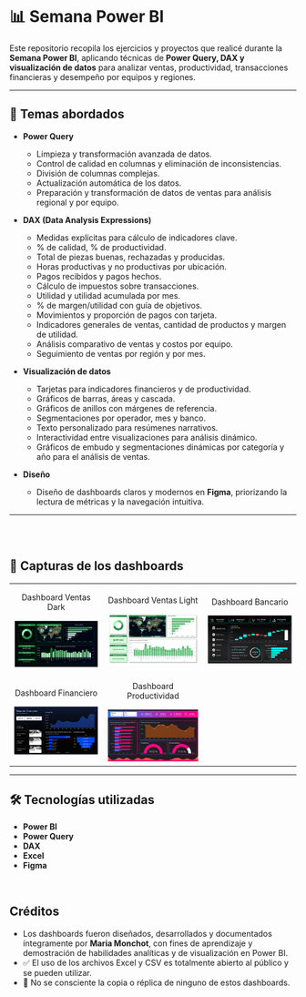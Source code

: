 # 📊 Semana Power BI

Este repositorio recopila los ejercicios y proyectos que realicé durante la **Semana Power BI**, aplicando técnicas de **Power Query, DAX y visualización de datos** para analizar ventas, productividad, transacciones financieras y desempeño por equipos y regiones.  

---

## 🚀 Temas abordados

- **Power Query**
  - Limpieza y transformación avanzada de datos.
  - Control de calidad en columnas y eliminación de inconsistencias.
  - División de columnas complejas.
  - Actualización automática de los datos.
  - Preparación y transformación de datos de ventas para análisis regional y por equipo.

- **DAX (Data Analysis Expressions)**
  - Medidas explícitas para cálculo de indicadores clave.
  - % de calidad, % de productividad.
  - Total de piezas buenas, rechazadas y producidas.
  - Horas productivas y no productivas por ubicación.
  - Pagos recibidos y pagos hechos.
  - Cálculo de impuestos sobre transacciones.
  - Utilidad y utilidad acumulada por mes.
  - % de margen/utilidad con guía de objetivos.
  - Movimientos y proporción de pagos con tarjeta.
  - Indicadores generales de ventas, cantidad de productos y margen de utilidad.
  - Análisis comparativo de ventas y costos por equipo.
  - Seguimiento de ventas por región y por mes.

- **Visualización de datos**
  - Tarjetas para indicadores financieros y de productividad.
  - Gráficos de barras, áreas y cascada.
  - Gráficos de anillos con márgenes de referencia.
  - Segmentaciones por operador, mes y banco.
  - Texto personalizado para resúmenes narrativos.
  - Interactividad entre visualizaciones para análisis dinámico.
  - Gráficos de embudo y segmentaciones dinámicas por categoría y año para el análisis de ventas.

- **Diseño**
  - Diseño de dashboards claros y modernos en **Figma**, priorizando la lectura de métricas y la navegación intuitiva.

---

<br>
<br>

## 📸 Capturas de los dashboards


<table>
  <tr>
    <td style="text-align:center;">
      <p>Dashboard Ventas Dark</p>
      <img width="300" alt="Dashboard Ventas" src="Vistas/Ventas_Dark.png" />
    </td>
    <td style="text-align:center;">
      <p>Dashboard Ventas Light</p>
      <img width="300" alt="Dashboard Ventas Light" src="Vistas/Ventas_Light.png" />
    </td>
    <td style="text-align:center;">
      <p>Dashboard Bancario</p>
      <img width="300" alt="Dashboard Bancario" src="Vistas/Bancario.png" />
    </td>
  </tr>
  <tr>
    <td style="text-align:center;">
      <p>Dashboard Financiero</p>
      <img width="300" alt="Resumen Financiero" src="Vistas/Financiero.png" />
    </td>
    <td style="text-align:center;">
      <p>Dashboard Productividad</p>
      <img width="300" alt="Dashboard Productividad" src="./Vistas/Productividad.png" />
    </td>
  </tr>
</table>

--- 


## 🛠️ Tecnologías utilizadas

- **Power BI**  
- **Power Query**  
- **DAX**  
- **Excel**  
- **Figma**

<br/>

## Créditos 

- Los dashboards fueron diseñados, desarrollados y documentados íntegramente por **Maria Monchot**, con fines de aprendizaje y demostración de habilidades analíticas y de visualización en Power BI.  
- ✅ El uso de los archivos Excel y CSV es totalmente abierto al público y se pueden utilizar.
- 🚫 No se consciente la copia o réplica de ninguno de estos dashboards.

<br/>

